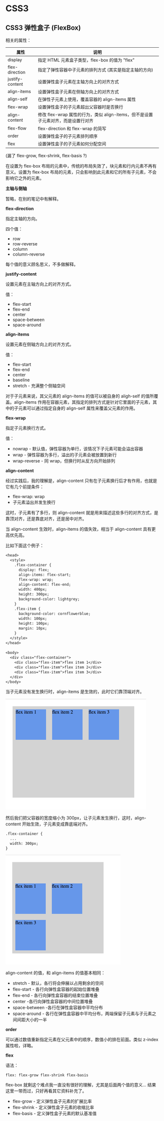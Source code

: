 # CSS3

## CSS3 弹性盒子 (FlexBox)

相关的属性：

属性             | 说明
----------------|--------------------
display         | 指定 HTML 元素盒子类型，flex-box 的值为 "flex"
flex-direction  | 指定了弹性容器中子元素的排列方式 (其实是指定主轴的方向)
justify-content | 设置弹性盒子元素在主轴方向上的对齐方式
align-items     | 设置弹性盒子元素在侧轴方向上的对齐方式
align-self      | 在弹性子元素上使用，覆盖容器的 align-items 属性
flex-wrap       | 设置弹性盒子的子元素超出父容器时是否换行
align-content   | 修改 flex-wrap 属性的行为，类似 align-items，但不是设置子元素对齐，而是设置行对齐
flex-flow       | flex-direction 和 flex-wrap 的简写
order           | 设置弹性盒子的子元素排列顺序
flex            | 设置弹性盒子的子元素如何分配空间

(漏了 flex-grow, flex-shrink, flex-basis ?)

在设置为 flex-box 布局的元素中，传统的布局失效了，块元素和行内元素不再有意义。设置为 flex-box 布局的元素，只会影响到此元素和它的所有子元素，不会影响它之外的元素。

**主轴与侧轴**

暂略，在别的笔记中有解释。

**flex-direction**

指定主轴的方向。

四个值：

- row
- row-reverse
- column
- column-reverse

每个值的意义顾名思义，不多做解释。

**justify-content**

设置元素在主轴方向上的对齐方式。

值：

- flex-start
- flex-end
- center
- space-between
- space-around

**align-items**

设置元素在侧轴方向上的对齐方式。

值：

- flex-start
- flex-end
- center
- baseline
- stretch - 充满整个侧轴空间

对于子元素来说，其父元素的 align-items 的值可以被自身的 aligh-self 的值所覆盖。align-items 作用在容器元素，其指定的排列方式是针对它里面的子元素，其中的子元素可以通过指定自身的 align-self 属性来覆盖父元素的作用。

**flex-wrap**

指定子元素换行方式。

值：

- nowrap - 默认值，弹性容器为单行，该情况下子元素可能会溢出容器
- wrap - 弹性容器为多行，溢出的子元素会被放置到新行
- wrap-reverse - 同 wrap，但换行时从反方向开始排列

**align-content**

经过实践后，我的理解是，align-content 只有在子元素换行后才有作用，也就是它有几个前提条件：

- flex-wrap: wrap
- 子元素溢出并发生换行

这时，子元素有了多行，则 align-content 就是用来描述这些多行的对齐方式，是靠顶对齐，还是靠底对齐，还是居中对齐。

当 align-content 生效时，align-items 的值失效，相当于 align-content 具有更高优先高。

比如下面这个例子：

    <head>
      <style>
        .flex-container {
          display: flex;
          align-items: flex-start;
          flex-wrap: wrap;
          align-content: flex-end;
          width: 400px;
          height: 300px;
          background-color: lightgrey;
        }
        .flex-item {
          background-color: cornflowerblue;
          width: 100px;
          height: 100px;
          margin: 10px;
        }
      </style>
    </head>

    <body>
      <div class="flex-container">
        <div class="flex-item">flex item 1</div>
        <div class="flex-item">flex item 2</div>
        <div class="flex-item">flex item 3</div>
      </div>
    </body>

当子元素没有发生换行时，align-items 是生效的，此时它们靠顶端对齐。

![](../art/css3-flexbox-align-content-1.png)

然后我们把父容器的宽度缩小为 300px，让子元素发生换行，这时，align-content 开始生效，子元素变成靠底端对齐。

    .flex-container {
      ...
      width: 300px;
    }

![](../art/css3-flexbox-align-content-2.png)

align-content 的值，和 align-items 的值基本相同：

- stretch - 默认，各行将会伸展以占用剩余的空间
- flex-start - 各行向弹性盒容器的起始位置堆叠
- flex-end - 各行向弹性盒容器的结束位置堆叠
- center -各行向弹性盒容器的中间位置堆叠
- space-between -各行在弹性盒容器中平均分布
- space-around - 各行在弹性盒容器中平均分布，两端保留子元素与子元素之间间距大小的一半

**order**

可以通过数值重新指定元素在父元素中的顺序，数值小的排在前面。类似 z-index 属性啦，详略。

**flex**

语法：

    flex: flex-grow flex-shrink flex-basis

flex-box 就剩这个难点我一直没有很好的理解，尤其是后面两个值的意义... 结果这里一带而过，只好再看其它资料补充了。

- flex-grow - 定义弹性盒子元素的扩展比率
- flex-shrink - 定义弹性盒子元素的收缩比率
- flex-basis - 定义弹性盒子元素的默认基准值
